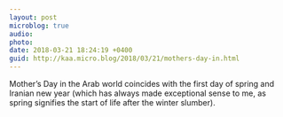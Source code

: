 ```yaml
---
layout: post
microblog: true
audio: 
photo: 
date: 2018-03-21 18:24:19 +0400
guid: http://kaa.micro.blog/2018/03/21/mothers-day-in.html
---
```

Mother’s Day in the Arab world coincides with the first day of spring and Iranian new year (which has always made exceptional sense to me, as spring signifies the start of life after the winter slumber). 

